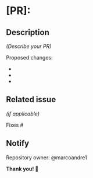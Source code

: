 # [PR]: 

<!--

Need a custom PR template, use the template query parameter: ?quick_pull=1&template=custom_pull_request_template.md
Reference: https://docs.github.com/en/communities/using-templates-to-encourage-useful-issues-and-pull-requests/creating-a-pull-request-template-for-your-repository

--->

## Description 

_(Describe your PR)_

Proposed changes:

  -
  -
  -

## Related issue

_(if applicable)_

Fixes #

## Notify

Repository owner: @marcoandre1

**Thank you! 🙌**
